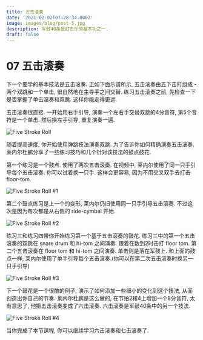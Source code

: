 ```yaml
---
title: 五击滚奏
date: '2021-02-02T07:28:34.000Z'
image: images/blog/post-5.jpg
description: 军鼓40条是打击乐的基本功之一.
draft: false
---
```


# 07 五击滚奏

下一个要学的基本技法是五击滚奏. 正如下面乐谱所示, 五击滚奏由五下击打组成 - 两个双跳和一个单击, 很自然地在主导手之间交替. 练习五击滚奏之前, 先检查一下是否掌握了单击滚奏和双跳. 这样你能走得更远.

五击滚奏很直接. 一开始用右手引导, 演奏一个左右手交替双跳的4分音符, 第5个音符是一个单击. 然后换左手引导, 重复演奏一遍.

![Five Stroke Roll](https://i.loli.net/2021/02/02/KwkEsf15edjFP94.gif)

随着提高速度, 你开始使用弹跳技法演奏双跳. 为了告诉你如何精确演奏五击滚奏. 莱内尔杜鹏分享了一些练习技巧和几个针对该技法的鼓点鼓花.

第一个练习是一个鼓点. 使用了两次五击滚奏. 在视频中, 莱内尔使用了同一只手引导每个五击滚奏. 你可以试着换一只手. 这样会更容易, 因为不用交叉双手去打击 floor-tom.

![Five Stroke Roll \#1](https://i.loli.net/2021/02/02/J5SnaEqMYe62LTh.gif)

第二个鼓点练习是上一个的变形, 莱内尔仍旧使用同一只手引导五击滚奏. 不过这次是因为每次都是从右侧的 ride-cymbal 开始.

![Five Stroke Roll \#2](https://i.loli.net/2021/02/02/vEczWALsNHkxfFC.gif)

练习三和练习四带你开始练习第一个基于五击滚奏的鼓花. 练习三中的第一个五击滚奏的双跳在 snare drum 和 hi-tom 之间演奏. 跟着在数到2时击打 floor tom. 第二个五击滚奏在 floor tom 和 hi-tom 之间演奏. 单击则是落在军鼓上. 和上面的鼓点一样, 莱内尔使用了单手引导每个五击滚奏.\(你可以在第二次五击滚奏时换另一只手引导\)

![Five Stroke Roll \#3](https://i.loli.net/2021/02/02/8I5cSlt2KxhAMTf.gif)

下一个鼓花是一个很酷的例子, 演示了如何添加一些细小的变化到这个技法, 从而创造出你自己的节奏. 莱内尔杜鹏是这么做的, 在节拍2和4上增加一个8分音符, 太有意思了, 他把五击滚奏变成了六击滚奏. 六击滚奏是军鼓40条中的另一个技法.

![Five Stroke Roll \#4](https://i.loli.net/2021/02/02/XArkSlxjaGy8n3e.gif)

当你完成了本节课程, 你可以继续学习六击滚奏和七击滚奏了.

